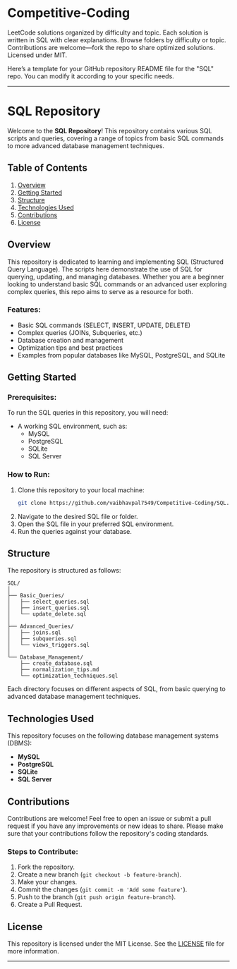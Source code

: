 # Competitive-Coding
LeetCode solutions organized by difficulty and topic. Each solution is written in SQL with clear explanations. Browse folders by difficulty or topic. Contributions are welcome—fork the repo to share optimized solutions. Licensed under MIT. 


Here’s a template for your GitHub repository README file for the "SQL" repo. You can modify it according to your specific needs.

---

# SQL Repository

Welcome to the **SQL Repository**! This repository contains various SQL scripts and queries, covering a range of topics from basic SQL commands to more advanced database management techniques.

## Table of Contents

1. [Overview](#overview)
2. [Getting Started](#getting-started)
3. [Structure](#structure)
4. [Technologies Used](#technologies-used)
5. [Contributions](#contributions)
6. [License](#license)

## Overview

This repository is dedicated to learning and implementing SQL (Structured Query Language). The scripts here demonstrate the use of SQL for querying, updating, and managing databases. Whether you are a beginner looking to understand basic SQL commands or an advanced user exploring complex queries, this repo aims to serve as a resource for both.

### Features:
- Basic SQL commands (SELECT, INSERT, UPDATE, DELETE)
- Complex queries (JOINs, Subqueries, etc.)
- Database creation and management
- Optimization tips and best practices
- Examples from popular databases like MySQL, PostgreSQL, and SQLite

## Getting Started

### Prerequisites:
To run the SQL queries in this repository, you will need:
- A working SQL environment, such as:
  - MySQL
  - PostgreSQL
  - SQLite
  - SQL Server

### How to Run:
1. Clone this repository to your local machine:
    ```bash
    git clone https://github.com/vaibhavpal7549/Competitive-Coding/SQL.git
    ```
2. Navigate to the desired SQL file or folder.
3. Open the SQL file in your preferred SQL environment.
4. Run the queries against your database.

## Structure

The repository is structured as follows:

```
SQL/
│
├── Basic_Queries/
│   ├── select_queries.sql
│   ├── insert_queries.sql
│   └── update_delete.sql
│
├── Advanced_Queries/
│   ├── joins.sql
│   ├── subqueries.sql
│   └── views_triggers.sql
│
└── Database_Management/
    ├── create_database.sql
    ├── normalization_tips.md
    └── optimization_techniques.sql
```

Each directory focuses on different aspects of SQL, from basic querying to advanced database management techniques.

## Technologies Used

This repository focuses on the following database management systems (DBMS):
- **MySQL**
- **PostgreSQL**
- **SQLite**
- **SQL Server**

## Contributions

Contributions are welcome! Feel free to open an issue or submit a pull request if you have any improvements or new ideas to share. Please make sure that your contributions follow the repository's coding standards.

### Steps to Contribute:
1. Fork the repository.
2. Create a new branch (`git checkout -b feature-branch`).
3. Make your changes.
4. Commit the changes (`git commit -m 'Add some feature'`).
5. Push to the branch (`git push origin feature-branch`).
6. Create a Pull Request.

## License

This repository is licensed under the MIT License. See the [LICENSE](LICENSE) file for more information.

---

